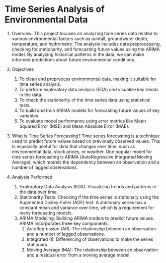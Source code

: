 # Time Series Analysis of Environmental Data

1. Overview:
    This project focuses on analyzing time series data related to various environmental factors such as rainfall, groundwater depth, temperature, and hydrometry. The analysis includes data preprocessing, checking for stationarity, and forecasting future values using the ARIMA model. By analyzing historical patterns in the data, we can make informed predictions about future environmental conditions.

2. Objectives
    1. To clean and preprocess environmental data, making it suitable for time series analysis.
    2. To perform exploratory data analysis (EDA) and visualize key trends in the data.
    3. To check the stationarity of the time series data using statistical tests.
    4. To build and train ARIMA models for forecasting future values of key variables.
    5. To evaluate model performance using error metrics like Mean Squared Error (MSE) and Mean Absolute Error (MAE).

3. What is Time Series Forecasting?
     Time series forecasting is a technique used to predict future values based on previously observed values. This is especially useful for data that changes over time, such as environmental data, stock prices, or weather. One popular model for time series forecasting is ARIMA (AutoRegressive Integrated Moving Average), which models the dependency between an observation and a number of lagged observations.

4. Analysis Performed
    1. Exploratory Data Analysis (EDA): Visualizing trends and patterns in the data over time.
    2. Stationarity Tests: Checking if the time series is stationary using the Augmented Dickey-Fuller (ADF) test. A stationary series has a constant mean and variance over time, which is a requirement for many forecasting models.
    3. ARIMA Modeling: Building ARIMA models to predict future values. ARIMA incorporates three key components:
       1. AutoRegression (AR): The relationship between an observation and a number of lagged observations.
       2. Integrated (I): Differencing of observations to make the series stationary.
       3. Moving Average (MA): The relationship between an observation and a residual error from a moving average model.
